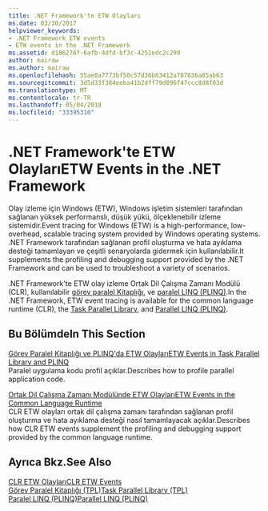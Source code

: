 ```yaml
---
title: .NET Framework'te ETW Olayları
ms.date: 03/30/2017
helpviewer_keywords:
- .NET Framework ETW events
- ETW events in the .NET Framework
ms.assetid: d186276f-6afb-4dfd-bf3c-4251edc2c299
author: mairaw
ms.author: mairaw
ms.openlocfilehash: 55ae8a7773bf50c57d36b63412a787636a85ab63
ms.sourcegitcommit: 3d5d33f384eeba41b2dff79d096f47ccc8d8f03d
ms.translationtype: MT
ms.contentlocale: tr-TR
ms.lasthandoff: 05/04/2018
ms.locfileid: "33395310"
---
```

# <a name="etw-events-in-the-net-framework"></a><span data-ttu-id="1ed04-102">.NET Framework'te ETW Olayları</span><span class="sxs-lookup"><span data-stu-id="1ed04-102">ETW Events in the .NET Framework</span></span>
<span data-ttu-id="1ed04-103">Olay izleme için Windows (ETW), Windows işletim sistemleri tarafından sağlanan yüksek performanslı, düşük yükü, ölçeklenebilir izleme sistemidir.</span><span class="sxs-lookup"><span data-stu-id="1ed04-103">Event tracing for Windows (ETW) is a high-performance, low-overhead, scalable tracing system provided by Windows operating systems.</span></span> <span data-ttu-id="1ed04-104">.NET Framework tarafından sağlanan profil oluşturma ve hata ayıklama desteği tamamlayan ve çeşitli senaryolarda gidermek için kullanılabilir.</span><span class="sxs-lookup"><span data-stu-id="1ed04-104">It supplements the profiling and debugging support provided by the .NET Framework and can be used to troubleshoot a variety of scenarios.</span></span>  
  
 <span data-ttu-id="1ed04-105">.NET Framework'te ETW olay izleme Ortak Dil Çalışma Zamanı Modülü (CLR), kullanılabilir [görev paralel Kitaplığı](../../../docs/standard/parallel-programming/task-parallel-library-tpl.md), ve [paralel LINQ (PLINQ)](../../../docs/standard/parallel-programming/parallel-linq-plinq.md).</span><span class="sxs-lookup"><span data-stu-id="1ed04-105">In the .NET Framework, ETW event tracing is available for the common language runtime (CLR), the [Task Parallel Library](../../../docs/standard/parallel-programming/task-parallel-library-tpl.md), and [Parallel LINQ (PLINQ)](../../../docs/standard/parallel-programming/parallel-linq-plinq.md).</span></span>  
  
## <a name="in-this-section"></a><span data-ttu-id="1ed04-106">Bu Bölümde</span><span class="sxs-lookup"><span data-stu-id="1ed04-106">In This Section</span></span>  
 [<span data-ttu-id="1ed04-107">Görev Paralel Kitaplığı ve PLINQ'da ETW Olayları</span><span class="sxs-lookup"><span data-stu-id="1ed04-107">ETW Events in Task Parallel Library and PLINQ</span></span>](../../../docs/framework/performance/etw-events-in-task-parallel-library-and-plinq.md)  
 <span data-ttu-id="1ed04-108">Paralel uygulama kodu profil açıklar.</span><span class="sxs-lookup"><span data-stu-id="1ed04-108">Describes how to profile parallel application code.</span></span>  
  
 [<span data-ttu-id="1ed04-109">Ortak Dil Çalışma Zamanı Modülünde ETW Olayları</span><span class="sxs-lookup"><span data-stu-id="1ed04-109">ETW Events in the Common Language Runtime</span></span>](../../../docs/framework/performance/etw-events-in-the-common-language-runtime.md)  
 <span data-ttu-id="1ed04-110">CLR ETW olayları ortak dil çalışma zamanı tarafından sağlanan profil oluşturma ve hata ayıklama desteği nasıl tamamlayacak açıklar.</span><span class="sxs-lookup"><span data-stu-id="1ed04-110">Describes how CLR ETW events supplement the profiling and debugging support provided by the common language runtime.</span></span>  
  
## <a name="see-also"></a><span data-ttu-id="1ed04-111">Ayrıca Bkz.</span><span class="sxs-lookup"><span data-stu-id="1ed04-111">See Also</span></span>  
 [<span data-ttu-id="1ed04-112">CLR ETW Olayları</span><span class="sxs-lookup"><span data-stu-id="1ed04-112">CLR ETW Events</span></span>](../../../docs/framework/performance/clr-etw-events.md)  
 [<span data-ttu-id="1ed04-113">Görev Paralel Kitaplığı (TPL)</span><span class="sxs-lookup"><span data-stu-id="1ed04-113">Task Parallel Library (TPL)</span></span>](../../../docs/standard/parallel-programming/task-parallel-library-tpl.md)  
 [<span data-ttu-id="1ed04-114">Paralel LINQ (PLINQ)</span><span class="sxs-lookup"><span data-stu-id="1ed04-114">Parallel LINQ (PLINQ)</span></span>](../../../docs/standard/parallel-programming/parallel-linq-plinq.md)
